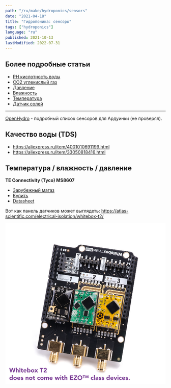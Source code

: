 ```yaml
---
path: "/ru/make/hydroponics/sensors"
date: "2021-04-18"
title: "Гидропоника: сенсоры"
tags: ["hydroponics"]
language: "ru"
published: 2021-10-13
lastModified: 2022-07-31
---
```


## Более подробные статьи

- [PH кислотность воды](/ru/make/hydroponics/sensors/ph)
- [CO2 углекислый газ](/ru/make/hydroponics/sensors/co2)
- [Давление](/ru/make/hydroponics/sensors/temperature)
- [Влажность](/ru/make/hydroponics/sensors/humidity)
- [Температура](/ru/make/hydroponics/sensors/temperature)
- [Датчик солей](/ru/make/hydroponics/sensors/tds)

----

[OpenHydro](https://github.com/Cribstone/OpenHydro) - подробный список сенсоров для Ардуинки (не проверял).


## Качество воды (TDS)

- https://aliexpress.ru/item/4001010691199.html
- https://aliexpress.ru/item/33050818416.html


## Температура / влажность / давление

**TE Connectivity (Tyco) MS8607**
- [Зарубежный магаз](https://www.sparkfun.com/products/16298)
- [Купить](https://www.chipdip.ru/product/ms860702ba01-50)
- [Datasheet](http://www.farnell.com/datasheets/2301874.pdf)



Вот как панель датчиков может выглядеть: https://atlas-scientific.com/electrical-isolation/whitebox-t2/

![панель датчиков](./Whitebox-T2-01.jpg)